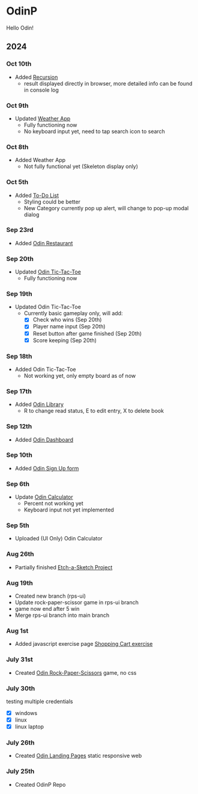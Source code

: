 # OdinP
Hello Odin!

## 2024

### Oct 10th
- Added [Recursion](https://kileo123.github.io/OdinP/JsBasic/recursion.html)
  - result displayed directly in browser, more detailed info can be found in console log 
### Oct 9th
- Updated [Weather App](https://kileo123.github.io/OdinP/webpack/weather-app/)
  - Fully functioning now
  - No keyboard input yet, need to tap search icon to search
### Oct 8th
- Added Weather App
  - Not fully functional yet (Skeleton display only)
### Oct 5th
- Added [To-Do List](https://kileo123.github.io/OdinP/webpack/to-do-list/)
  - Styling could be better
  - New Category currently pop up alert, will change to pop-up modal dialog
### Sep 23rd
- Added [Odin Restaurant](https://kileo123.github.io/OdinP/webpack/odin-restaurant/)
### Sep 20th
- Updated [Odin Tic-Tac-Toe](https://kileo123.github.io/OdinP/JsBasic/ttt.html)
  - Fully functioning now
### Sep 19th 
- Updated Odin Tic-Tac-Toe
  - Currently basic gameplay only, will add:
    - [x] Check who wins (Sep 20th)
    - [x] Player name input (Sep 20th)
    - [x] Reset button after game finished (Sep 20th)
    - [x] Score keeping (Sep 20th)
### Sep 18th 
- Added Odin Tic-Tac-Toe
  - Not working yet, only empty board as of now
### Sep 17th 
- Added [Odin Library](https://kileo123.github.io/OdinP/JsBasic/library.html)
  - R to change read status, E to edit entry, X to delete book
### Sep 12th
- Added [Odin Dashboard](https://kileo123.github.io/OdinP/JsBasic/dashboard.html)
### Sep 10th
- Added [Odin Sign Up form](https://kileo123.github.io/OdinP/JsBasic/signup.html)
### Sep 6th
- Update [Odin Calculator](https://kileo123.github.io/OdinP/Foundations/calc.html)
  - Percent not working yet
  - Keyboard input not yet implemented
### Sep 5th
- Uploaded (UI Only) Odin Calculator
### Aug 26th
- Partially finished [Etch-a-Sketch Project](https://kileo123.github.io/OdinP/Foundations/eas.html)
### Aug 19th
- Created new branch (rps-ui) 
- Update rock-paper-scissor game in rps-ui branch 
- game now end after 5 win
- Merge rps-ui branch into main branch
### Aug 1st
- Added javascript exercise page [Shopping Cart exercise](https://kileo123.github.io/OdinP/Foundations/shoppinglist.html)
### July 31st
- Created [Odin Rock-Paper-Scissors](https://kileo123.github.io/OdinP/Foundations/rps.html) game, no css
### July 30th
testing multiple credentials
- [x] windows
- [x] linux
- [x] linux laptop
### July 26th
- Created [Odin Landing Pages](https://kileo123.github.io/OdinP/Foundations/landingpage.html) static responsive web
### July 25th
- Created OdinP Repo


